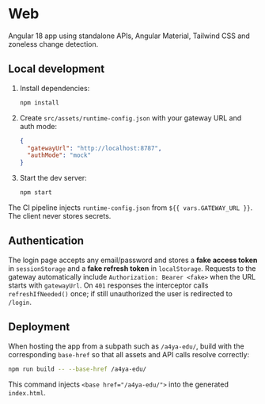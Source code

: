 # Web

Angular 18 app using standalone APIs, Angular Material, Tailwind CSS and zoneless change detection.

## Local development

1. Install dependencies:
   ```bash
   npm install
   ```
2. Create `src/assets/runtime-config.json` with your gateway URL and auth mode:
   ```json
   {
     "gatewayUrl": "http://localhost:8787",
     "authMode": "mock"
   }
   ```
3. Start the dev server:
   ```bash
   npm start
   ```

The CI pipeline injects `runtime-config.json` from `${{ vars.GATEWAY_URL }}`. The client never stores secrets.

## Authentication

The login page accepts any email/password and stores a **fake access token** in
`sessionStorage` and a **fake refresh token** in `localStorage`. Requests to the
gateway automatically include `Authorization: Bearer <fake>` when the URL starts
with `gatewayUrl`. On `401` responses the interceptor calls `refreshIfNeeded()`
once; if still unauthorized the user is redirected to `/login`.

## Deployment

When hosting the app from a subpath such as `/a4ya-edu/`, build with the corresponding `base-href` so that all assets and API calls resolve correctly:

```bash
npm run build -- --base-href /a4ya-edu/
```

This command injects `<base href="/a4ya-edu/">` into the generated `index.html`.

